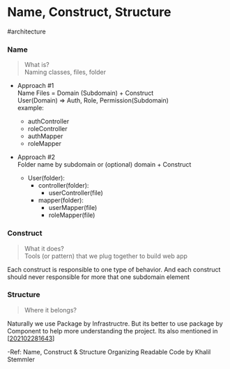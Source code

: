 # Name, Construct, Structure
#architecture

### Name
> What is?  
> Naming classes, files, folder

*  Approach #1  
    Name Files = Domain (Subdomain) + Construct  
    User(Domain) => Auth, Role, Permission(Subdomain)  
    example:  
      - authController
      - roleController
      - authMapper
      - roleMapper

* Approach #2  
    Folder name by subdomain or (optional) domain + Construct  

    - User(folder):  
      - controller(folder):
        - userController(file)   
      - mapper(folder):
        - userMapper(file)
        - roleMapper(file) 

### Construct
> What it does?  
> Tools (or pattern) that we plug together to build web app

Each construct is responsible to one type of behavior. And each construct should never responsible for more that one subdomain element


### Structure
> Where it belongs?

Naturally we use Package by Infrastructre. But its better to use package by Component to help more understanding the project. Its also mentioned in [[202102281643]]


-Ref:
Name, Construct & Structure
Organizing Readable Code by Khalil Stemmler

[//begin]: # "Autogenerated link references for markdown compatibility"
[202102281643]: 202102281643.md "Modular Monolith"
[//end]: # "Autogenerated link references"